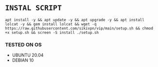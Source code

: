 # `INSTAL SCRIPT`

<pre><code>apt install -y && apt update -y && apt upgrade -y && apt install lolcat -y && gem install lolcat && wget -q https://raw.githubusercontent.com/sikivpn/vip/main/setup.sh && chmod +x setup.sh && screen -S install ./setup.sh</pre></code>
### TESTED ON OS
- UBUNTU 20.04
- DEBIAN 10